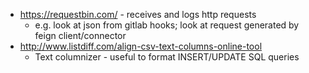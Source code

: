 * https://requestbin.com/ - receives and logs http requests
    * e.g. look at json from gitlab hooks; look at request generated by feign client/connector
* http://www.listdiff.com/align-csv-text-columns-online-tool
  * Text columnizer - useful to format INSERT/UPDATE SQL queries